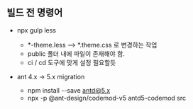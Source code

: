 ## 빌드 전 명령어
- npx gulp less
  - *-theme.less --> *.theme.css 로 변경하는 작업
  - public 폴더 내에 파일이 존재해야 함.
  - ci / cd 도구에 맞게 설정 필요할듯

- ant 4.x -> 5.x migration
  - npm install --save antd@5.x
  - npx -p @ant-design/codemod-v5 antd5-codemod src
